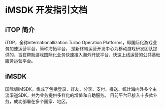 # iMSDK 开发指引文档

## iTOP 简介

iTOP，全称internationallization Turbo Operation Platforms，即国际化游戏业务加速运营平台，简称海拓平台， 是新终端运营开发中心为移动游戏研发团队提供的，旨在帮助游戏国际化业务快速接入海外开放平台、快速上线运营的公共基础服务运营平台。

## iMSDK

国际版iMSDK，集成了包括登录、好友、分享、支付、推送、统计海内外多个主流渠道SDK，并为业务提供多样化的增值和自助服务。 目前平台已接入十多款业务，成功部署在多个国家、地区。


